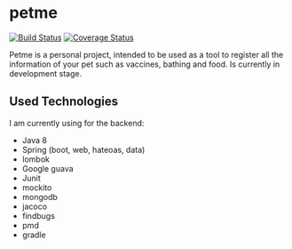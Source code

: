 # petme
[![Build Status](https://travis-ci.org/germandavid85/example-java-hateoas-pet-app.svg?branch=master)](https://travis-ci.org/germandavid85/example-java-hateoas-pet-app)
[![Coverage Status](https://coveralls.io/repos/github/germandavid85/example-java-hateoas-pet-app/badge.svg?branch=master)](https://coveralls.io/github/germandavid85/example-java-hateoas-pet-app?branch=master)

Petme is a personal project, intended to be used as a tool to register all the information of your pet such as vaccines, bathing and food. Is currently in development stage.

## Used Technologies
I am currently using for the backend:
* Java 8
* Spring (boot, web, hateoas, data)
* lombok
* Google guava
* Junit
* mockito
* mongodb
* jacoco
* findbugs
* pmd
* gradle
